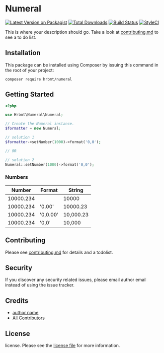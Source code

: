 # Numeral

[![Latest Version on Packagist][ico-version]][link-packagist]
[![Total Downloads][ico-downloads]][link-downloads]
[![Build Status][ico-travis]][link-travis]
[![StyleCI][ico-styleci]][link-styleci]

This is where your description should go. Take a look at [contributing.md](contributing.md) to see a to do list.

## Installation

This package can be installed using Composer by issuing this command in the root of your project:

```
composer require hrbmt/numeral
```

## Getting Started

```php
<?php

use Hrbmt\Numeral\Numeral;

// Create the Numeral instance.
$formatter = new Numeral;

// solution 1
$formatter->setNumber(1000)->format('0,0');

// OR

// solution 2
Numeral::setNumber(1000)->format('0,0');
```


### Numbers

| Number | Format | String |
|---|---|---|
| 10000.234 |  | 10000 |
| 10000.234 | '0.00' | 10000.23 |
| 10000.234 | '0,0.00' | 10,000.23 |
| 10000.234 | '0,0' | 10,000 |


## Contributing

Please see [contributing.md](contributing.md) for details and a todolist.

## Security

If you discover any security related issues, please email author email instead of using the issue tracker.

## Credits

-   [author name][link-author]
-   [All Contributors][link-contributors]

## License

license. Please see the [license file](license.md) for more information.

[ico-version]: https://img.shields.io/packagist/v/hrbmt/numeral.svg?style=flat-square
[ico-downloads]: https://img.shields.io/packagist/dt/hrbmt/numeral.svg?style=flat-square
[ico-travis]: https://img.shields.io/travis/hrbmt/numeral/master.svg?style=flat-square
[ico-styleci]: https://styleci.io/repos/12345678/shield
[link-packagist]: https://packagist.org/packages/hrbmt/numeral
[link-downloads]: https://packagist.org/packages/hrbmt/numeral
[link-travis]: https://travis-ci.org/hrbmt/numeral
[link-styleci]: https://styleci.io/repos/12345678
[link-author]: https://github.com/hrbmt
[link-contributors]: ../../contributors


